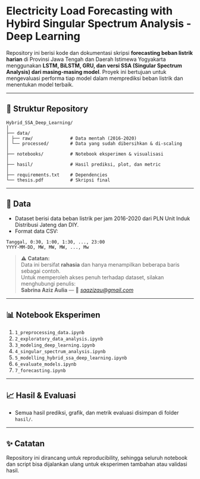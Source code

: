 # Electricity Load Forecasting with Hybird Singular Spectrum Analysis - Deep Learning

Repository ini berisi kode dan dokumentasi skripsi **forecasting beban listrik harian** di Provinsi Jawa Tengah dan Daerah Istimewa Yogyakarta menggunakan **LSTM, BiLSTM, GRU, dan versi SSA (Singular Spectrum Analysis) dari masing-masing model**. Proyek ini bertujuan untuk mengevaluasi performa tiap model dalam memprediksi beban listrik dan menentukan model terbaik.

---

## 📂 Struktur Repository

```
Hybrid_SSA_Deep_Learning/
│
├── data/
│ ├── raw/              # Data mentah (2016-2020)
│ └── processed/        # Data yang sudah dibersihkan & di-scaling
│
├── notebooks/          # Notebook eksperimen & visualisasi
│
├── hasil/              # Hasil prediksi, plot, dan metric
│
├── requirements.txt    # Dependencies
└── thesis.pdf          # Skripsi final
```

---

## 📝 Data
- Dataset berisi data beban listrik per jam 2016-2020 dari PLN Unit Induk Distribusi Jateng dan DIY.
- Format data CSV:

```
Tanggal, 0:30, 1:00, 1:30, ..., 23:00
YYYY-MM-DD, MW, MW, MW, ..., Mw
```

> ⚠️ **Catatan:**  
> Data ini bersifat **rahasia** dan hanya menampilkan beberapa baris sebagai contoh.  
> Untuk memperoleh akses penuh terhadap dataset, silakan menghubungi penulis:  
> **Sabrina Aziz Aulia** — 📧 *saazizau@gmail.com*
---

## 📊 Notebook Eksperimen
1. `1_preprocessing_data.ipynb`
2. `2_exploratory_data_analysis.ipynb`
3. `3_modeling_deep_learning.ipynb`
4. `4_singular_spectrum_analysis.ipynb`
5. `5_modelling_hybrid_ssa_deep_learning.ipynb`
6. `6_evaluate_models.ipynb`
7. `7_forecasting.ipynb`

---

## 📈 Hasil & Evaluasi
- Semua hasil prediksi, grafik, dan metrik evaluasi disimpan di folder `hasil/`.

---

## ✨ Catatan
Repository ini dirancang untuk reproducibility, sehingga seluruh notebook dan script bisa dijalankan ulang untuk eksperimen tambahan atau validasi hasil.

